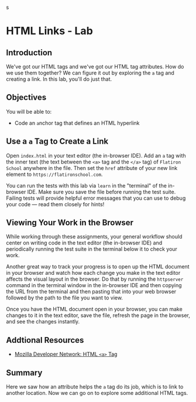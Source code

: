 s
# HTML Links - Lab

## Introduction
We've got our HTML tags and we've got our HTML tag attributes. How do we use them together? We can figure it out by exploring the `a` tag and creating a link. In this lab, you'll do just that.

## Objectives
You will be able to:
* Code an `a`nchor tag that defines an HTML hyperlink

## Use a `a` Tag to Create a Link

Open `index.html` in your text editor (the in-browser IDE). Add an `a` tag with the inner text (the
text between the `<a>` tag and the `</a>` tag) of
`Flatiron School` anywhere in the file. Then set the `href` attribute of your
new link element to `https://flatironschool.com`.

You can run the tests with this lab via `learn` in the "terminal" of the in-browser IDE. Make sure you save the file before running the test suite. Failing tests will provide helpful error messages that you can use to debug your code — read them closely for hints!

## Viewing Your Work in the Browser

While working through these assignments, your general workflow should center on
writing code in the text editor (the in-browser IDE) and periodically running the test suite in the
terminal below it to check your work.

Another great way to track your progress is to open up the HTML document in your
browser and watch how each change you make in the text editor affects the visual
layout in the browser. Do that by running the `httpserver` command in the terminal window in the in-browser IDE and then copying the URL from the terminal and then pasting that into your web browser followed by the path to the file you want to view.

Once you have the HTML document open in your browser, you can make changes to it
in the text editor, save the file, refresh the page in the browser, and see the
changes instantly.

## Addtional Resources

* [Mozilla Developer Network: HTML `<a>` Tag](https://developer.mozilla.org/en-US/docs/Web/HTML/Element/a)


## Summary

Here we saw how an attribute helps the `a` tag do its job, which is to link to another location. Now we can go on to explore some additional HTML tags.

[pview]: http://help.learn.co/the-learn-ide/common-ide-questions/viewing-html-pages-in-the-learn-ide
